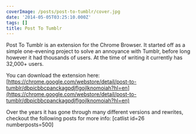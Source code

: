 ```yaml
---
coverImage: /posts/post-to-tumblr/cover.jpg
date: '2014-05-05T03:25:10.000Z'
tags: []
title: Post To Tumblr
---
```


Post To Tumblr is an extension for the Chrome Browser. It started off as a simple one-evening project to solve an annoyance with Tumblr, before long however it had thousands of users. At the time of writing it currently has 32,000+ users.

<!-- more -->

You can download the extension here: [https://chrome.google.com/webstore/detail/post-to-tumblr/dbpicbbcpanckagpdjflgojlknomoiah?hl=en](https://chrome.google.com/webstore/detail/post-to-tumblr/dbpicbbcpanckagpdjflgojlknomoiah?hl=en)

Over the years it has gone through many different versions and rewrites, checkout the following posts for more info:
[catlist id=26 numberposts=500]
